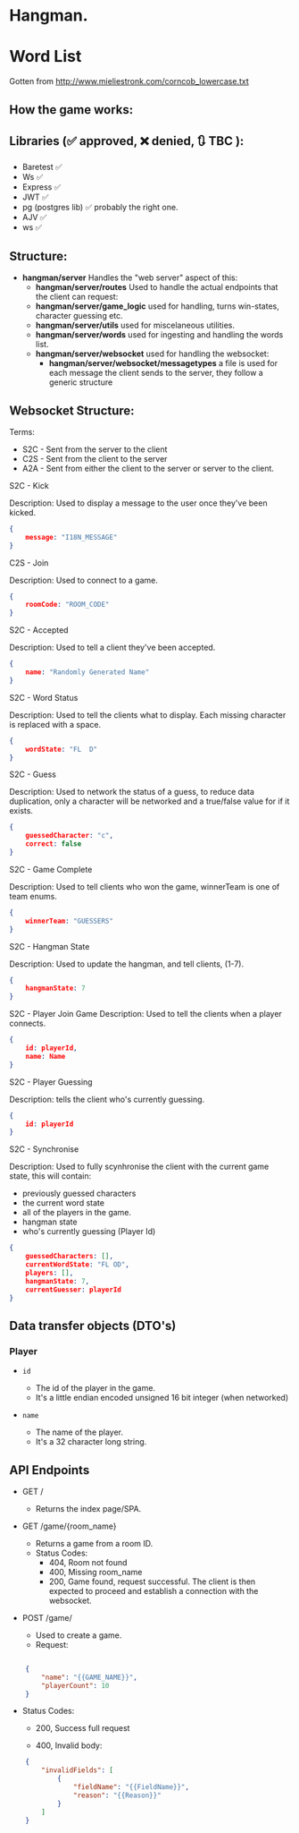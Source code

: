 # Hangman.

# Word List
Gotten from http://www.mieliestronk.com/corncob_lowercase.txt

## How the game works:

## Libraries (✅ approved, ❌ denied, 🔃 TBC ):
- Baretest ✅
- Ws ✅
- Express ✅
- JWT ✅
- pg (postgres lib) ✅ probably the right one.
- AJV ✅
- ws ✅

## Structure:
- **hangman/server** Handles the "web server" aspect of this:
    - **hangman/server/routes** Used to handle the actual endpoints that the client can request:
    - **hangman/server/game_logic** used for handling, turns win-states, character guessing etc.
    - **hangman/server/utils** used for miscelaneous utilities.
    - **hangman/server/words** used for ingesting and handling the words list.
    - **hangman/server/websocket** used for handling the websocket:
        - **hangman/server/websocket/messagetypes** a file is used for each message the client sends to the server, they follow a generic structure


## Websocket Structure:
Terms:
- S2C - Sent from the server to the client
- C2S - Sent from the client to the server
- A2A - Sent from either the client to the server or server to the client.

S2C - Kick

Description: Used to display a message to the user once they've been kicked.

```json
{
    message: "I18N_MESSAGE"
}
```

C2S - Join

Description: Used to connect to a game.
```json
{
    roomCode: "ROOM_CODE"
}
```

S2C - Accepted

Description: Used to tell a client they've been accepted.
```json
{
    name: "Randomly Generated Name"
}
```

S2C - Word Status

Description: Used to tell the clients what to display. Each missing character is replaced with a space.

```json
{
    wordState: "FL  D"
}
```

S2C - Guess

Description: Used to network the status of a guess, to reduce data duplication, only a character will be networked and a true/false value for if it exists.

```json
{
    guessedCharacter: "c",
    correct: false
}
```

S2C - Game Complete

Description: Used to tell clients who won the game, winnerTeam is one of team enums.

```json
{
    winnerTeam: "GUESSERS"
}
```

S2C - Hangman State

Description: Used to update the hangman, and tell clients, (1-7).

```json
{
    hangmanState: 7
}
```

S2C - Player Join Game
Description: Used to tell the clients when a player connects.

```json
{
    id: playerId,
    name: Name
}
```

S2C - Player Guessing

Description: tells the client who's currently guessing.

```json
{
    id: playerId
}
```

S2C - Synchronise

Description: Used to fully scynhronise the client with the current game state, this will contain:
- previously guessed characters
- the current word state 
- all of the players in the game.
- hangman state
- who's currently guessing (Player Id)
```json
{
    guessedCharacters: [],
    currentWordState: "FL OD",
    players: [],
    hangmanState: 7,
    currentGuesser: playerId
}
```

## Data transfer objects (DTO's)

### Player
- `id` 
    - The id of the player in the game.
    - It's a little endian encoded unsigned 16 bit integer (when networked)

- `name`
    - The name of the player.
    - It's a 32 character long string.


## API Endpoints
- GET /
    - Returns the index page/SPA.

- GET /game/{room_name}
    - Returns a game from a room ID.
    - Status Codes:
        - 404, Room not found
        - 400, Missing room_name
        - 200, Game found, request successful. The client is then expected to proceed and establish a connection with the websocket.

- POST /game/
    - Used to create a game.
    - Request:
```json

    {
        "name": "{{GAME_NAME}}",
        "playerCount": 10
    }

```
- Status Codes:
    - 200, Success full request

    - 400, Invalid body:
```json
    {
        "invalidFields": [
            {
                "fieldName": "{{FieldName}}",
                "reason": "{{Reason}}"
            }
        ]
    }
```